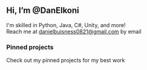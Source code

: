 ## Hi, I’m @DanElkoni
I'm skilled in Python, Java, C#, Unity, and more!</br>
Reach me at danielbuisness0821@gmail.com by email </br>

### Pinned projects
Check out my pinned projects for my best work

<!---
DanElkoni/DanElkoni is a ✨ special ✨ repository because its `README.md` (this file) appears on your GitHub profile.
You can click the Preview link to take a look at your changes.
--->
